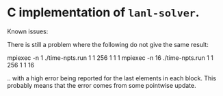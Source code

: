 # C implementation of `lanl-solver`.

Known issues:

There is still a problem where the following do not give the same result:

mpiexec -n 1 ./time-npts.run 1 1 256 1 1 1
mpiexec -n 16 ./time-npts.run 1 1 256 1 1 16

.. with a high error being reported for the last elements
in each block. This probably means that the error comes from
some pointwise update.

